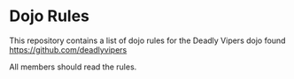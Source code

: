 Dojo Rules
==========

This repository contains a list of dojo rules for the Deadly Vipers dojo found https://github.com/deadlyvipers



All members should read the rules.
